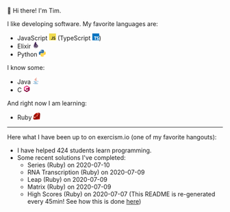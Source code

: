 👋 Hi there! I'm Tim.

I like developing software. My favorite languages are:

  - JavaScript <img src="https://raw.githubusercontent.com/neenjaw/neenjaw/master/img/javascript.png" alt="JavaScript Language" width="16px" height="16px"> (TypeScript <img src="https://raw.githubusercontent.com/neenjaw/neenjaw/master/img/typescript.png" alt="TypeScript Language" width="16px" height="16px">)
  - Elixir <img src="https://raw.githubusercontent.com/neenjaw/neenjaw/master/img/elixir.png" alt="Elixir Language" width="16px" height="16px">
  - Python <img src="https://raw.githubusercontent.com/neenjaw/neenjaw/master/img/python.png" alt="Python Language" width="16px" height="16px">

I know some:

  - Java <img src="https://raw.githubusercontent.com/neenjaw/neenjaw/master/img/java.png" alt="Java Language" width="16px" height="16px">
  - C <img src="https://raw.githubusercontent.com/neenjaw/neenjaw/master/img/c-lang.png" alt="C Language" width="16px" height="16px">

And right now I am learning:

  - Ruby <img src="https://raw.githubusercontent.com/neenjaw/neenjaw/master/img/ruby.png" alt="Ruby Language" width="16px" height="16px">

---

Here what I have been up to on exercism.io (one of my favorite hangouts):

  - I have helped 424 students learn programming.
  - Some recent solutions I've completed:
    - Series (Ruby) on 2020-07-10
    - RNA Transcription (Ruby) on 2020-07-09
    - Leap (Ruby) on 2020-07-09
    - Matrix (Ruby) on 2020-07-09
    - High Scores (Ruby) on 2020-07-07
  (This README is re-generated every 45min! See how this is done [here](https://github.com/neenjaw/neenjaw/blob/master/.github/workflows/build.yaml))
  